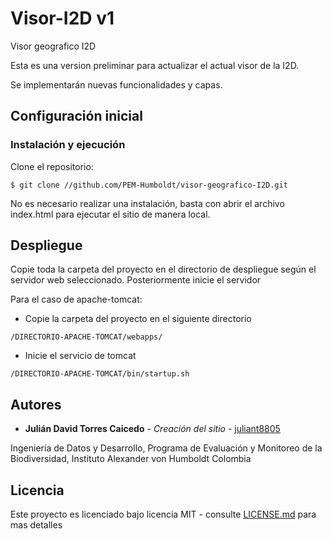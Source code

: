 # Visor-I2D v1
Visor geografico I2D

Esta es una version preliminar para actualizar el actual visor de la I2D.

Se implementarán nuevas funcionalidades y capas.

## Configuración inicial

### Instalación y ejecución

Clone el repositorio:

```
$ git clone //github.com/PEM-Humboldt/visor-geografico-I2D.git
```

No es necesario realizar una instalación, basta con abrir el archivo index.html para ejecutar el sitio de manera local.

## Despliegue

Copie toda la carpeta del proyecto en el directorio de despliegue según el servidor web seleccionado. Posteriormente inicie el servidor

Para el caso de apache-tomcat:

- Copie la carpeta del proyecto en el siguiente directorio
```
/DIRECTORIO-APACHE-TOMCAT/webapps/
```
- Inicie el servicio de tomcat
```
/DIRECTORIO-APACHE-TOMCAT/bin/startup.sh
```

## Autores

* **Julián David Torres Caicedo** - *Creación del sitio* - [juliant8805](https://github.com/juliant8805)

Ingeniería de Datos y Desarrollo, Programa de Evaluación y Monitoreo de la Biodiversidad, Instituto Alexander von Humboldt Colombia

## Licencia

Este proyecto es licenciado bajo licencia MIT - consulte [LICENSE.md](LICENSE.md) para mas detalles
